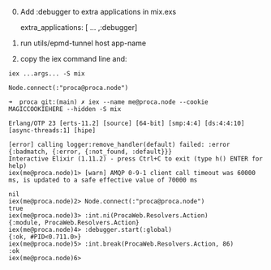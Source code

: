 
0. Add :debugger to extra applications in mix.exs

      extra_applications: [ ... ,:debugger]

1. run utils/epmd-tunnel host app-name
2. copy the iex command line and:

```
iex ...args... -S mix

Node.connect(:"proca@proca.node")

```

```
➜  proca git:(main) ✗ iex --name me@proca.node --cookie MAGICCOOKIEHERE --hidden -S mix 

Erlang/OTP 23 [erts-11.2] [source] [64-bit] [smp:4:4] [ds:4:4:10] [async-threads:1] [hipe]

[error] calling logger:remove_handler(default) failed: :error {:badmatch, {:error, {:not_found, :default}}}
Interactive Elixir (1.11.2) - press Ctrl+C to exit (type h() ENTER for help)
iex(me@proca.node)1> [warn] AMQP 0-9-1 client call timeout was 60000 ms, is updated to a safe effective value of 70000 ms
 
nil
iex(me@proca.node)2> Node.connect(:"proca@proca.node")
true
iex(me@proca.node)3> :int.ni(ProcaWeb.Resolvers.Action)
{:module, ProcaWeb.Resolvers.Action}
iex(me@proca.node)4> :debugger.start(:global)
{:ok, #PID<0.711.0>}
iex(me@proca.node)5> :int.break(ProcaWeb.Resolvers.Action, 86)
:ok
iex(me@proca.node)6> 
```

